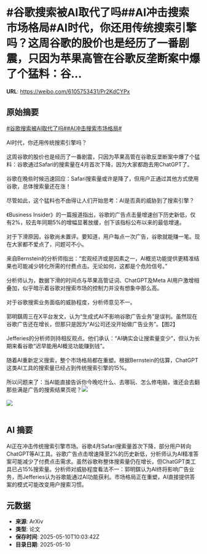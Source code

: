 # #谷歌搜索被AI取代了吗##AI冲击搜索市场格局#AI时代，你还用传统搜索引擎吗？这周谷歌的股价也是经历了一番剧震，只因为苹果高管在谷歌反垄断案中爆了个猛料：谷...

**URL**: https://weibo.com/6105753431/Pr2KdCYPx

## 原始摘要

<a href="https://m.weibo.cn/search?containerid=231522type%3D1%26t%3D10%26q%3D%23%E8%B0%B7%E6%AD%8C%E6%90%9C%E7%B4%A2%E8%A2%ABAI%E5%8F%96%E4%BB%A3%E4%BA%86%E5%90%97%23&amp;extparam=%23%E8%B0%B7%E6%AD%8C%E6%90%9C%E7%B4%A2%E8%A2%ABAI%E5%8F%96%E4%BB%A3%E4%BA%86%E5%90%97%23" data-hide=""><span class="surl-text">#谷歌搜索被AI取代了吗#</span></a><a href="https://m.weibo.cn/search?containerid=231522type%3D1%26t%3D10%26q%3D%23AI%E5%86%B2%E5%87%BB%E6%90%9C%E7%B4%A2%E5%B8%82%E5%9C%BA%E6%A0%BC%E5%B1%80%23&amp;extparam=%23AI%E5%86%B2%E5%87%BB%E6%90%9C%E7%B4%A2%E5%B8%82%E5%9C%BA%E6%A0%BC%E5%B1%80%23" data-hide=""><span class="surl-text">#AI冲击搜索市场格局#</span></a><br><br>AI时代，你还用传统搜索引擎吗？<br><br>这周谷歌的股价也是经历了一番剧震，只因为苹果高管在谷歌反垄断案中爆了个猛料：谷歌通过Safari的搜索量在4月首次下降，因为大家都跑去用ChatGPT了。<br><br>谷歌在晚些时候迅速回应：Safari搜索量或许是降了，但用户正通过其他方式使用谷歌，总体搜索量还在涨！<br><br>尽管如此，这个猛料也不由得让人们开始思考：AI是否真的威胁到了搜索引擎？<br><br>《Business Insider》的一篇报道指出，谷歌的广告点击量增速创下历史新低，仅有2%，较去年同期5%的增幅显著放缓，创下该指标公布以来的最低增速。<br><br>对于下滑原因，谷歌尚未置评。要知道，用户每点一次广告，谷歌就能赚一笔。现在大家都不爱点了，问题可不小。<br><br>来自Bernstein的分析师指出：“宏观经济或是因素之一，AI概览功能提供更精准结果也可能减少转化所需的付费点击。无论如何，这都是个危险信号。”<br><br>分析师认为，数据下滑的时间点与苹果高管证词、ChatGPT及Meta AI用户激增相叠加，似乎暗示着谷歌对搜索市场的控制力并没有想象中那么高。<br><br>对于谷歌搜索业务面临的威胁程度，分析师意见不一。<br><br>郭明錤周三在X平台发文，认为“生成式AI不影响谷歌广告业务”是误判。虽然现在谷歌广告还在增长，但那只是因为“AI公司还没开始做广告业务”。【图2】<br><br>Jefferies的分析师则持相反观点。他们承认：“AI确实会让搜索量变少”，但认为长期来看谷歌“迟早能用AI概览功能赚到钱”。<br><br>随着AI重新定义搜索，整个市场格局都在重塑。根据Bernstein的估算，ChatGPT这类AI工具的搜索量已经占到传统搜索引擎的15%。<br><br>所以问题来了：当AI能直接告诉你今晚吃什么、去哪玩、怎么修电脑，谁还会去翻那些满是广告的搜索结果页呢？<img style="" src="https://tvax1.sinaimg.cn/large/006Fd7o3gy1i19eefs6mxj30zk0np4p5.jpg" referrerpolicy="no-referrer"><br><br><img style="" src="https://tvax2.sinaimg.cn/large/006Fd7o3gy1i19eeco082j30t41nu4qp.jpg" referrerpolicy="no-referrer"><br><br>

## AI 摘要

AI正在冲击传统搜索引擎市场。谷歌4月Safari搜索量首次下降，部分用户转向ChatGPT等AI工具。谷歌广告点击增速降至2%的历史新低，分析师认为AI精准答案可能减少了付费点击需求。虽然谷歌称整体搜索量仍在增长，但ChatGPT类工具已占15%搜索量。分析师对威胁程度看法不一：郭明錤认为AI终将影响广告业务，而Jefferies认为谷歌能通过AI功能获利。市场格局正在重塑，AI直接提供答案的模式可能改变用户搜索习惯。

## 元数据

- **来源**: ArXiv
- **类型**: 论文
- **保存时间**: 2025-05-10T10:03:42Z
- **目录日期**: 2025-05-10
